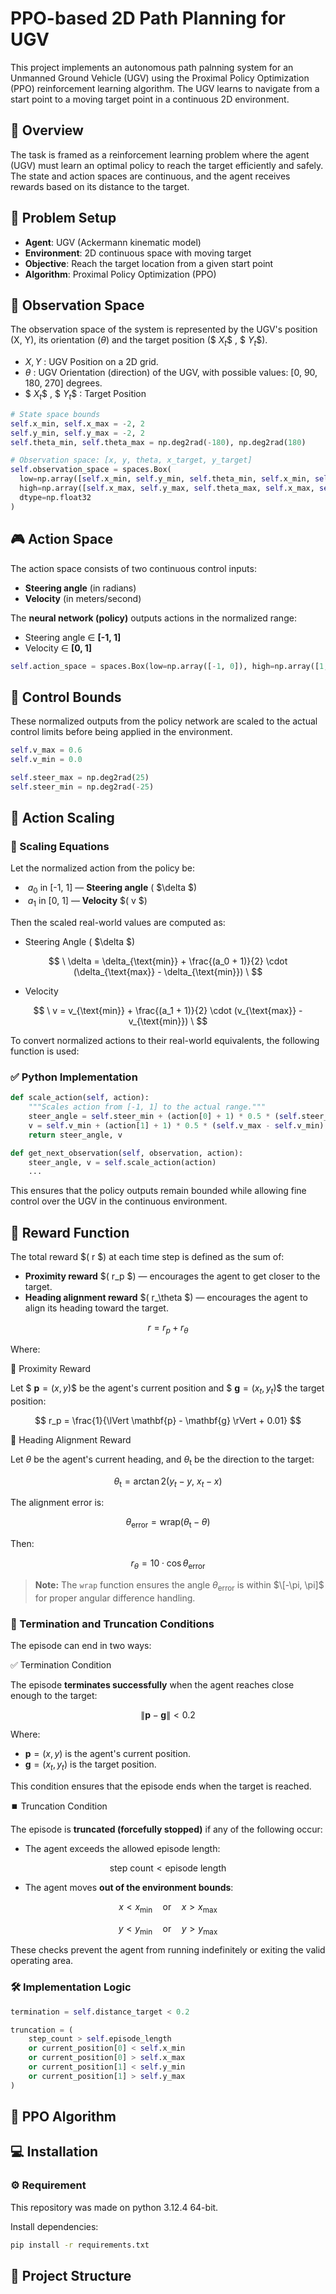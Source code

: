# PPO-based 2D Path Planning for UGV

This project implements an autonomous path palnning system for an Unmanned Ground Vehicle (UGV) using the Proximal Policy Optimization (PPO) reinforcement learning algorithm. The UGV learns to navigate from a start point to a moving target point in a continuous 2D environment.

## 🚗 Overview

The task is framed as a reinforcement learning problem where the agent (UGV) must learn an optimal policy to reach the target efficiently and safely. The state and action spaces are continuous, and the agent receives rewards based on its distance to the target.

## 📌 Problem Setup

- **Agent**: UGV (Ackermann kinematic model)
- **Environment**: 2D continuous space with moving target
- **Objective**: Reach the target location from a given start point 
- **Algorithm**: Proximal Policy Optimization (PPO)

## 🧩 Observation Space

The observation space of the system is represented by the UGV's position (X, Y), its orientation ($\theta$) and the target position ($$\ X_t \$$ , $$\ Y_t \$$).
  - $X, Y$ : UGV Position on a 2D grid.
  - $\theta$ : UGV Orientation (direction) of the UGV, with possible values: [0, 90, 180, 270] degrees.
  - $$\ X_t \$$ , $$\ Y_t \$$ : Target Position

  ```python
# State space bounds
self.x_min, self.x_max = -2, 2
self.y_min, self.y_max = -2, 2
self.theta_min, self.theta_max = np.deg2rad(-180), np.deg2rad(180)

# Observation space: [x, y, theta, x_target, y_target]
self.observation_space = spaces.Box(
    low=np.array([self.x_min, self.y_min, self.theta_min, self.x_min, self.y_min]),
    high=np.array([self.x_max, self.y_max, self.theta_max, self.x_max, self.y_max]),
    dtype=np.float32
)
```

## 🎮 Action Space

The action space consists of two continuous control inputs:

- **Steering angle** (in radians)
- **Velocity** (in meters/second)

The **neural network (policy)** outputs actions in the normalized range:
- Steering angle ∈ **[-1, 1]**
- Velocity ∈ **[0, 1]**

```python
self.action_space = spaces.Box(low=np.array([-1, 0]), high=np.array([1, 1]), dtype=np.float32)
```

## 📐 Control Bounds

These normalized outputs from the policy network are scaled to the actual control limits before being applied in the environment.

```python
self.v_max = 0.6
self.v_min = 0.0

self.steer_max = np.deg2rad(25) 
self.steer_min = np.deg2rad(-25) 
```

## 🔄 Action Scaling

### 🧮 Scaling Equations

Let the normalized action from the policy be:

- $\ a_0$ in [-1, 1] — **Steering angle** ( $\delta \$)
- $\ a_1$ in [0, 1] — **Velocity** $\( v $\)

Then the scaled real-world values are computed as:

- Steering Angle ( $\delta \$)
  
$$
\
\delta = \delta_{\text{min}} + \frac{(a_0 + 1)}{2} \cdot (\delta_{\text{max}} - \delta_{\text{min}})
\
$$

- Velocity
  
$$
\
v = v_{\text{min}} + \frac{(a_1 + 1)}{2} \cdot (v_{\text{max}} - v_{\text{min}})
\
$$

To convert normalized actions to their real-world equivalents, the following function is used:

### ✅ Python Implementation

```python
def scale_action(self, action):
    """Scales action from [-1, 1] to the actual range."""
    steer_angle = self.steer_min + (action[0] + 1) * 0.5 * (self.steer_max - self.steer_min)
    v = self.v_min + (action[1] + 1) * 0.5 * (self.v_max - self.v_min)
    return steer_angle, v

def get_next_observation(self, observation, action):    
    steer_angle, v = self.scale_action(action)
    ...
```

This ensures that the policy outputs remain bounded while allowing fine control over the UGV in the continuous environment.

## 🎯 Reward Function

The total reward $\( r $\) at each time step is defined as the sum of:

- **Proximity reward** $\( r_p $\) — encourages the agent to get closer to the target.
- **Heading alignment reward** $\( r_\theta $\) — encourages the agent to align its heading toward the target.

$$
r = r_p + r_\theta
$$

Where:

🔹 Proximity Reward

Let $$\ \mathbf{p} = (x, y) \$$ be the agent's current position and $$\ \mathbf{g} = (x_t, y_t) \$$ the target position:

$$
r_p = \frac{1}{\lVert \mathbf{p} - \mathbf{g} \rVert + 0.01}
$$

🔹 Heading Alignment Reward

Let $\theta$ be the agent's current heading, and $\theta_{\text{t}}$ be the direction to the target:

$$
\theta_{\text{t}} = \arctan2(y_t - y, \ x_t - x)
$$

The alignment error is:

$$
\theta_{\text{error}} = \text{wrap}(\theta_{\text{t}} - \theta)
$$

Then:

$$
r_\theta = 10 \cdot \cos\theta_{\text{error}}
$$

> **Note:** The `wrap` function ensures the angle $\theta_{\text{error}}$ is within $\[-\pi, \pi]$ for proper angular difference handling.

### 🛑 Termination and Truncation Conditions

The episode can end in two ways:

✅ Termination Condition

The episode **terminates successfully** when the agent reaches close enough to the target:

$$
\lVert \mathbf{p} - \mathbf{g} \rVert < 0.2
$$

Where:
- $\mathbf{p} = (x, y)$ is the agent's current position.
- $\mathbf{g} = (x_t, y_t)$ is the target position.

This condition ensures that the episode ends when the target is reached.

⏹️ Truncation Condition

The episode is **truncated (forcefully stopped)** if any of the following occur:

- The agent exceeds the allowed episode length:

$$
\text{step count} < \text{episode length}
$$

- The agent moves **out of the environment bounds**:

$$
x < x_{\text{min}} \quad \text{or} \quad x > x_{\text{max}}
$$

$$
y < y_{\text{min}} \quad \text{or} \quad y > y_{\text{max}}
$$

These checks prevent the agent from running indefinitely or exiting the valid operating area.


### 🛠️ Implementation Logic

```python
termination = self.distance_target < 0.2

truncation = (
    step_count > self.episode_length 
    or current_position[0] < self.x_min
    or current_position[0] > self.x_max
    or current_position[1] < self.y_min
    or current_position[1] > self.y_max
)
```

## 📜 PPO Algorithm


## 💻 Installation

### ⚙️ Requirement 

This repository was made on python 3.12.4 64-bit.

Install dependencies:

```bash
pip install -r requirements.txt
```

## 📂 Project Structure

